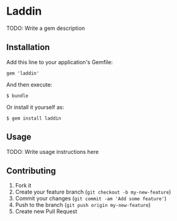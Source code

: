 # Laddin

TODO: Write a gem description

## Installation

Add this line to your application's Gemfile:

    gem 'laddin'

And then execute:

    $ bundle

Or install it yourself as:

    $ gem install laddin

## Usage

TODO: Write usage instructions here

## Contributing

1. Fork it
2. Create your feature branch (`git checkout -b my-new-feature`)
3. Commit your changes (`git commit -am 'Add some feature'`)
4. Push to the branch (`git push origin my-new-feature`)
5. Create new Pull Request
